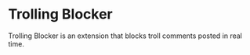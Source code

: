 # Trolling Blocker
Trolling Blocker is an extension that blocks troll comments posted in real time.
